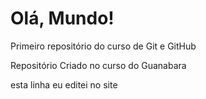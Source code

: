 # Olá, Mundo!
Primeiro repositório do curso de Git e GitHub

Repositório Criado no curso do Guanabara

esta linha eu editei no site
